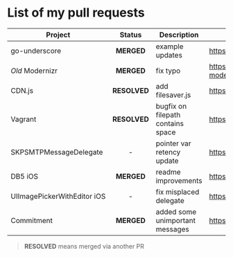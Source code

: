 # List of my pull requests

| Project | Status | Description | Link |
| ------- | :----: | ----------- | ---- |
| go-underscore | **MERGED** | example updates | https://github.com/tobyhede/go-underscore/pull/11 |
| *Old* Modernizr | **MERGED** | fix typo | https://github.com/Modernizr/the-old-modernizr.com/pull/50 |
| CDN.js | **RESOLVED** | add filesaver.js | https://github.com/cdnjs/cdnjs/pull/3732 |
| Vagrant | **RESOLVED** | bugfix on filepath contains space | https://github.com/hashicorp/vagrant/pull/3306 |
| SKPSMTPMessageDelegate | - | pointer var retency update | https://github.com/jetseven/skpsmtpmessage/pull/13 |
| DB5 iOS | **MERGED** | readme improvements | https://github.com/brentsimmons/DB5/pull/10 |
| UIImagePickerWithEditor&nbsp;iOS | - | fix misplaced delegate | https://github.com/yogev77/UIImagePickerWithEditor/pull/3 |
| Commitment | **MERGED** | added some unimportant messages | https://github.com/ngerakines/commitment/pull/53 |

> **RESOLVED** means merged via another PR
